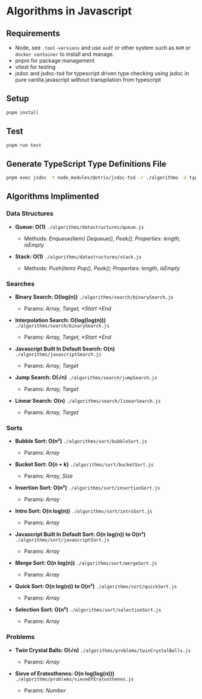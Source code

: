 # Algorithms in Javascript

## Requirements
* Node, see `.tool-versions` and use `asdf` or other system such as `NVM` or `docker container` to install and manage.
* pnpm for package management
* vitest for testing
* jsdoc and jsdoc-tsd for typescript driven type checking using jsdoc in pure vanilla javascript without transpilation from typescript

## Setup
```zsh
pnpm install
```

## Test
```zsh
pnpm run test
```

## Generate TypeScript Type Definitions File
```zsh
pnpm exec jsdoc -t node_modules/@otris/jsdoc-tsd -r ./algorithms -d types.d.ts
```

## Algorithms Implimented

### Data Structures

* **Queue: O(1)** `./algorithms/datastructures/queue.js`
	
	- Methods: _Enqueue(item) Dequeue(), Peek(); Properties: length, isEmpty_

* **Stack: O(1)** `./algorithms/datastructures/stack.js`
	
	- Methods: _Push(item) Pop(), Peek(); Properties: length, isEmpty_

### Searches

* **Binary Search: O(log(n))** `./algorithms/search/binarySearch.js`
	
	- Params: _Array, Target, *Start *End_

* **Interpolation Search: O(log(log(n)))** `./algorithms/search/binarySearch.js`
	
	- Params: _Array, Target, *Start *End_

* **Javascript Built In Default Search: O(n)** `./algorithms/javascriptSearch.js`
	
	- Params: _Array, Target_

* **Jump Search: O(√n)** `./algorithms/search/jumpSearch.js`
	
	- Params: _Array, Target_

* **Linear Search: O(n)** `./algorithms/search/linearSearch.js`
	
	- Params: _Array, Target_

### Sorts

* **Bubble Sort: O(n²)** `./algorithms/sort/bubbleSort.js`
	
	- Params: _Array_

* **Bucket Sort: O(n + k)** `./algorithms/sort/bucketSort.js`
	
	- Params: _Array, Size_

* **Insertion Sort: O(n²)** `./algorithms/sort/insertionSort.js`
	
	- Params: _Array_

* **Intro Sort: O(n log(n))** `./algorithms/sort/introSort.js`
	
	- Params: _Array_

* **Javascript Built In Default Sort: O(n log(n)) to O(n²)** `./algorithms/sort/javascriptSort.js`
	
	- Params: _Array_

* **Merge Sort: O(n log(n))** `./algorithms/sort/mergeSort.js`
	
	- Params: _Array_

* **Quick Sort: O(n log(n)) to O(n²)** `./algorithms/sort/quickSort.js`
	
	- Params: _Array_

* **Selection Sort: O(n²)** `./algorithms/sort/selectionSort.js`
	
	- Params: _Array_

### Problems

* **Twin Crystal Balls: O(√n)** `./algorithms/problems/twinCrystalBalls.js`
	
	- Params: _Array_

* **Sieve of Eratosthenes: O(n log(log(n)))** `./algorithms/problems/sieveOfEratosthenes.js`
	
	- Params: _Number_